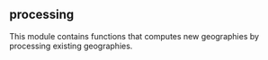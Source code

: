 ## processing

<div class="badges"><div class="core"></div></div>

This module contains functions that computes new geographies by processing existing geographies.
